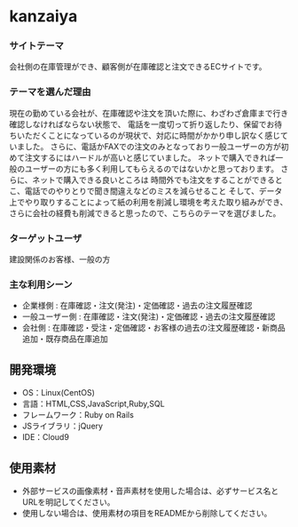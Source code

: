 # kanzaiya


### サイトテーマ
会社側の在庫管理ができ、顧客側が在庫確認と注文できるECサイトです。


### テーマを選んだ理由
現在の勤めている会社が、在庫確認や注文を頂いた際に、わざわざ倉庫まで行き確認しなければならない状態で、
電話を一度切って折り返したり、保留でお待ちいただくことになっているのが現状で、対応に時間がかかり申し訳なく感じていました。
  さらに、電話かFAXでの注文のみとなっており一般ユーザーの方が初めて注文するにはハードルが高いと感じていました。
ネットで購入できれば一般のユーザーの方にも多く利用してもらえるのではないかと思っております。
さらに、ネットで購入できる良いところは
時間外でも注文をすることができるとこ、電話でのやりとりで聞き間違えなどのミスを減らせること
そして、データ上でやり取りすることによって紙の利用を削減し環境を考えた取り組みができ、
さらに会社の経費も削減できると思ったので、こちらのテーマを選びました。


### ターゲットユーザ
建設関係のお客様、一般の方



### 主な利用シーン
- 企業様側 : 在庫確認・注文(発注)・定価確認・過去の注文履歴確認
- 一般ユーザー側 : 在庫確認・注文(発注)・定価確認・過去の注文履歴確認
- 会社側 : 在庫確認・受注・定価確認・お客様の過去の注文履歴確認・新商品追加・既存商品在庫追加




## 開発環境
- OS：Linux(CentOS)
- 言語：HTML,CSS,JavaScript,Ruby,SQL
- フレームワーク：Ruby on Rails
- JSライブラリ：jQuery
- IDE：Cloud9

## 使用素材
- 外部サービスの画像素材・音声素材を使用した場合は、必ずサービス名とURLを明記してください。
- 使用しない場合は、使用素材の項目をREADMEから削除してください。